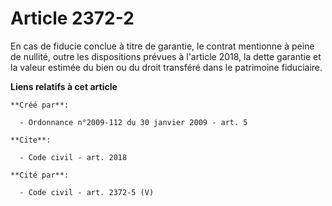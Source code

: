 # Article 2372-2

En cas de fiducie conclue à titre de garantie, le contrat mentionne à peine de nullité, outre les dispositions prévues à
l'article 2018, la dette garantie et la valeur estimée du bien ou du droit transféré dans le patrimoine fiduciaire.

**Liens relatifs à cet article**

	**Créé par**:

	  - Ordonnance n°2009-112 du 30 janvier 2009 - art. 5

	**Cite**:

	  - Code civil - art. 2018

	**Cité par**:

	  - Code civil - art. 2372-5 (V)
